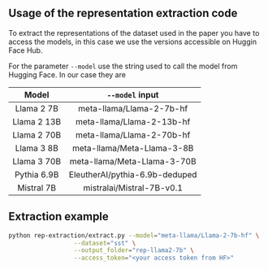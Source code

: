 ## Usage of the representation extraction code

To extract the representations of the dataset used in the paper you have to access the models, in this case we use the versions accessible on Huggin Face Hub. 

For the parameter ```--model``` use the string used to call the model from Hugging Face. In our case they are

 | Model  | ```--model``` input |
 |:------:|:---------:|
 |Llama 2 7B | meta-llama/Llama-2-7b-hf  |
 |Llama 2 13B | meta-llama/Llama-2-13b-hf |
 |Llama 2 70B | meta-llama/Llama-2-70b-hf |
 |Llama 3 8B  | meta-llama/Meta-Llama-3-8B |
 |Llama 3 70B | meta-llama/Meta-Llama-3-70B |
 |Pythia 6.9B | EleutherAI/pythia-6.9b-deduped |
 |Mistral 7B  | mistralai/Mistral-7B-v0.1|


## Extraction example
```bash
python rep-extraction/extract.py --model="meta-llama/Llama-2-7b-hf" \
                  --dataset="sst" \
                  --output_folder="rep-llama2-7b" \
                  --access_token="<your access token from HF>"

```